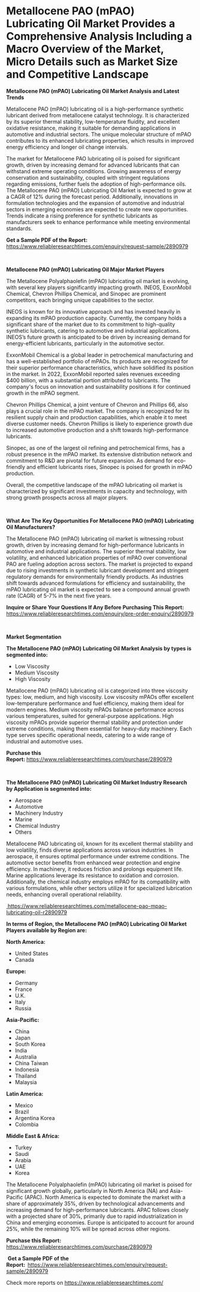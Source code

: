 <p><h1>Metallocene PAO (mPAO) Lubricating Oil Market Provides a Comprehensive Analysis Including a Macro Overview of the Market, Micro Details such as Market Size and Competitive Landscape</h1></p><p><strong>Metallocene PAO (mPAO) Lubricating Oil Market Analysis and Latest Trends</strong></p>
<p><p>Metallocene PAO (mPAO) lubricating oil is a high-performance synthetic lubricant derived from metallocene catalyst technology. It is characterized by its superior thermal stability, low-temperature fluidity, and excellent oxidative resistance, making it suitable for demanding applications in automotive and industrial sectors. The unique molecular structure of mPAO contributes to its enhanced lubricating properties, which results in improved energy efficiency and longer oil change intervals.</p><p>The market for Metallocene PAO lubricating oil is poised for significant growth, driven by increasing demand for advanced lubricants that can withstand extreme operating conditions. Growing awareness of energy conservation and sustainability, coupled with stringent regulations regarding emissions, further fuels the adoption of high-performance oils. The Metallocene PAO (mPAO) Lubricating Oil Market is expected to grow at a CAGR of 12% during the forecast period. Additionally, innovations in formulation technologies and the expansion of automotive and industrial sectors in emerging economies are expected to create new opportunities. Trends indicate a rising preference for synthetic lubricants as manufacturers seek to enhance performance while meeting environmental standards.</p></p>
<p><strong>Get a Sample PDF of the Report:&nbsp;</strong> <a href="https://www.reliableresearchtimes.com/enquiry/request-sample/2890979?utm_campaign=2733&utm_medium=2&utm_source=Github&utm_content=ia&utm_term=14032025&utm_id=metallocene-pao-mpao-lubricating-oil">https://www.reliableresearchtimes.com/enquiry/request-sample/2890979</a></p>
<p>&nbsp;</p>
<p><strong>Metallocene PAO (mPAO) Lubricating Oil Major Market Players</strong></p>
<p><p>The Metallocene Polyalphaolefin (mPAO) lubricating oil market is evolving, with several key players significantly impacting growth. INEOS, ExxonMobil Chemical, Chevron Phillips Chemical, and Sinopec are prominent competitors, each bringing unique capabilities to the sector.</p><p>INEOS is known for its innovative approach and has invested heavily in expanding its mPAO production capacity. Currently, the company holds a significant share of the market due to its commitment to high-quality synthetic lubricants, catering to automotive and industrial applications. INEOS’s future growth is anticipated to be driven by increasing demand for energy-efficient lubricants, particularly in the automotive sector.</p><p>ExxonMobil Chemical is a global leader in petrochemical manufacturing and has a well-established portfolio of mPAOs. Its products are recognized for their superior performance characteristics, which have solidified its position in the market. In 2022, ExxonMobil reported sales revenues exceeding $400 billion, with a substantial portion attributed to lubricants. The company's focus on innovation and sustainability positions it for continued growth in the mPAO segment.</p><p>Chevron Phillips Chemical, a joint venture of Chevron and Phillips 66, also plays a crucial role in the mPAO market. The company is recognized for its resilient supply chain and production capabilities, which enable it to meet diverse customer needs. Chevron Phillips is likely to experience growth due to increased automotive production and a shift towards high-performance lubricants.</p><p>Sinopec, as one of the largest oil refining and petrochemical firms, has a robust presence in the mPAO market. Its extensive distribution network and commitment to R&D are pivotal for future expansion. As demand for eco-friendly and efficient lubricants rises, Sinopec is poised for growth in mPAO production.</p><p>Overall, the competitive landscape of the mPAO lubricating oil market is characterized by significant investments in capacity and technology, with strong growth prospects across all major players.</p></p>
<p>&nbsp;</p>
<p><strong>What Are The Key Opportunities For Metallocene PAO (mPAO) Lubricating Oil Manufacturers?</strong></p>
<p><p>The Metallocene PAO (mPAO) lubricating oil market is witnessing robust growth, driven by increasing demand for high-performance lubricants in automotive and industrial applications. The superior thermal stability, low volatility, and enhanced lubrication properties of mPAO over conventional PAO are fueling adoption across sectors. The market is projected to expand due to rising investments in synthetic lubricant development and stringent regulatory demands for environmentally friendly products. As industries shift towards advanced formulations for efficiency and sustainability, the mPAO lubricating oil market is expected to see a compound annual growth rate (CAGR) of 5-7% in the next five years.</p></p>
<p><strong>Inquire or Share Your Questions If Any Before Purchasing This Report:</strong> <a href="https://www.reliableresearchtimes.com/enquiry/pre-order-enquiry/2890979?utm_campaign=2733&utm_medium=2&utm_source=Github&utm_content=ia&utm_term=14032025&utm_id=metallocene-pao-mpao-lubricating-oil">https://www.reliableresearchtimes.com/enquiry/pre-order-enquiry/2890979</a></p>
<p>&nbsp;</p>
<p><strong>Market Segmentation</strong></p>
<p><strong>The Metallocene PAO (mPAO) Lubricating Oil Market Analysis by types is segmented into:</strong></p>
<p><ul><li>Low Viscosity</li><li>Medium Viscosity</li><li>High Viscosity</li></ul></p>
<p><p>Metallocene PAO (mPAO) lubricating oil is categorized into three viscosity types: low, medium, and high viscosity. Low viscosity mPAOs offer excellent low-temperature performance and fuel efficiency, making them ideal for modern engines. Medium viscosity mPAOs balance performance across various temperatures, suited for general-purpose applications. High viscosity mPAOs provide superior thermal stability and protection under extreme conditions, making them essential for heavy-duty machinery. Each type serves specific operational needs, catering to a wide range of industrial and automotive uses.</p></p>
<p><strong>Purchase this Report:&nbsp;</strong><a href="https://www.reliableresearchtimes.com/purchase/2890979?utm_campaign=2733&utm_medium=2&utm_source=Github&utm_content=ia&utm_term=14032025&utm_id=metallocene-pao-mpao-lubricating-oil">https://www.reliableresearchtimes.com/purchase/2890979</a></p>
<p>&nbsp;</p>
<p><strong>The Metallocene PAO (mPAO) Lubricating Oil Market Industry Research by Application is segmented into:</strong></p>
<p><ul><li>Aerospace</li><li>Automotive</li><li>Machinery Industry</li><li>Marine</li><li>Chemical Industry</li><li>Others</li></ul></p>
<p><p>Metallocene PAO lubricating oil, known for its excellent thermal stability and low volatility, finds diverse applications across various industries. In aerospace, it ensures optimal performance under extreme conditions. The automotive sector benefits from enhanced wear protection and engine efficiency. In machinery, it reduces friction and prolongs equipment life. Marine applications leverage its resistance to oxidation and corrosion. Additionally, the chemical industry employs mPAO for its compatibility with various formulations, while other sectors utilize it for specialized lubrication needs, enhancing overall operational reliability.</p></p>
<p><a href="https://www.reliableresearchtimes.com/metallocene-pao-mpao-lubricating-oil-r2890979?utm_campaign=2733&utm_medium=2&utm_source=Github&utm_content=ia&utm_term=14032025&utm_id=metallocene-pao-mpao-lubricating-oil">&nbsp;https://www.reliableresearchtimes.com/metallocene-pao-mpao-lubricating-oil-r2890979</a></p>
<p><strong>In terms of Region, the Metallocene PAO (mPAO) Lubricating Oil Market Players available by Region are:</strong></p>
<p>
    <p> <strong> North America: </strong>
        <ul>
            <li>United States</li>
            <li>Canada</li>
        </ul>
        </p> 
    <p> <strong> Europe: </strong>
        <ul>
            <li>Germany</li>
            <li>France</li>
            <li>U.K.</li>
            <li>Italy</li>
            <li>Russia</li>
        </ul>
        </p> 
    <p> <strong> Asia-Pacific: </strong>
        <ul>
            <li>China</li>
            <li>Japan</li>
            <li>South Korea</li>
            <li>India</li>
            <li>Australia</li>
            <li>China Taiwan</li>
            <li>Indonesia</li>
            <li>Thailand</li>
            <li>Malaysia</li>
        </ul>
        </p> 
    <p> <strong> Latin America: </strong>
        <ul>
            <li>Mexico</li>
            <li>Brazil</li>
            <li>Argentina Korea</li>
            <li>Colombia</li>
        </ul>
        </p> 
    <p> <strong> Middle East & Africa: </strong>
        <ul>
            <li>Turkey</li>
            <li>Saudi</li>
            <li>Arabia</li>
            <li>UAE</li>
            <li>Korea</li>
        </ul>
    </p>
    </p>
<p><p>The Metallocene Polyalphaolefin (mPAO) lubricating oil market is poised for significant growth globally, particularly in North America (NA) and Asia-Pacific (APAC). North America is expected to dominate the market with a share of approximately 35%, driven by technological advancements and increasing demand for high-performance lubricants. APAC follows closely with a projected share of 30%, primarily due to rapid industrialization in China and emerging economies. Europe is anticipated to account for around 25%, while the remaining 10% will be spread across other regions.</p></p>
<p><strong>Purchase this Report: </strong><a href="https://www.reliableresearchtimes.com/purchase/2890979?utm_campaign=2733&utm_medium=2&utm_source=Github&utm_content=ia&utm_term=14032025&utm_id=metallocene-pao-mpao-lubricating-oil">https://www.reliableresearchtimes.com/purchase/2890979</a></p>
<p>&nbsp;<strong>Get a Sample PDF of the Report:&nbsp;&nbsp;</strong><a href="https://www.reliableresearchtimes.com/enquiry/request-sample/2890979?utm_campaign=2733&utm_medium=2&utm_source=Github&utm_content=ia&utm_term=14032025&utm_id=metallocene-pao-mpao-lubricating-oil">https://www.reliableresearchtimes.com/enquiry/request-sample/2890979</a></p>
<p><strong></strong></p>
<p>Check more reports on <a href="https://www.reliableresearchtimes.com/?utm_campaign=2733&utm_medium=2&utm_source=Github&utm_content=ia&utm_term=14032025&utm_id=metallocene-pao-mpao-lubricating-oil">https://www.reliableresearchtimes.com/</a></p>